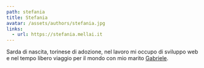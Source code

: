 ```yaml
---
path: stefania
title: Stefania
avatar: /assets/authors/stefania.jpg
links:
  - url: https://stefania.mellai.it
---
```

Sarda di nascita, torinese di adozione, nel lavoro mi occupo di sviluppo web e nel tempo libero viaggio per il mondo con mio marito [Gabriele](/autore/gabriele).
